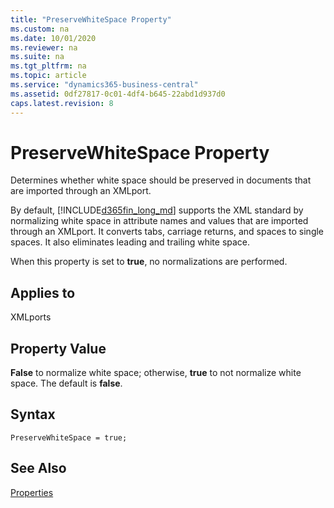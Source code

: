 ```yaml
---
title: "PreserveWhiteSpace Property"
ms.custom: na
ms.date: 10/01/2020
ms.reviewer: na
ms.suite: na
ms.tgt_pltfrm: na
ms.topic: article
ms.service: "dynamics365-business-central"
ms.assetid: 0df27817-0c01-4df4-b645-22abd1d937d0
caps.latest.revision: 8
---
```


 

# PreserveWhiteSpace Property
Determines whether white space should be preserved in documents that are imported through an XMLport.  
  
 By default, [!INCLUDE[d365fin_long_md](../includes/d365fin_long_md.md)] supports the XML standard by normalizing white space in attribute names and values that are imported through an XMLport. It converts tabs, carriage returns, and spaces to single spaces. It also eliminates leading and trailing white space.  
  
 When this property is set to **true**, no normalizations are performed.  
  
## Applies to  
 XMLports  
  
## Property Value  
 **False** to normalize white space; otherwise, **true** to not normalize white space. The default is **false**.  

## Syntax
```
PreserveWhiteSpace = true;
```
 
## See Also  
 [Properties](devenv-properties.md)